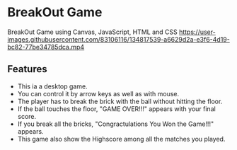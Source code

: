 # BreakOut Game
BreakOut Game using Canvas, JavaScript, HTML and CSS
https://user-images.githubusercontent.com/83106116/134817539-a6629d2a-e3f6-4d19-bc82-77be34785dca.mp4

## Features
* This ia a desktop game.
* You can control it by arrow keys as well as with mouse.
* The player has to break the brick with the ball without hitting the floor.
* If the ball touches the floor, "GAME OVER!!!" appears with your final score.
* If you break all the bricks, "Congractulations You Won the Game!!!" appears.
* This game also show the Highscore among all the matches you played.   




